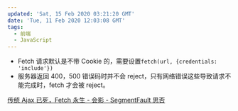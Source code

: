 ```yaml
---
updated: 'Sat, 15 Feb 2020 03:21:20 GMT'
date: 'Tue, 11 Feb 2020 12:03:08 GMT'
tags:
  - 前端
  - JavaScript
---
```


-   Fetch 请求默认是不带 Cookie 的，需要设置`fetch(url, {credentials: 'include'})`
-   服务器返回 400，500 错误码时并不会 reject，只有网络错误这些导致请求不能完成时，fetch 才会被 reject。

[传统 Ajax 已死，Fetch 永生 - 会影 - SegmentFault 思否](https://segmentfault.com/a/1190000003810652)
